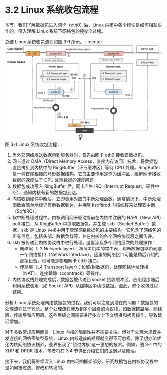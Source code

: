 # 3.2 Linux 系统收包流程

本节，我们了解数据包进入网卡（eth0）后，Linux 内核中各个模块是如何相互协作的，深入理解 Linux 系统下网络包的接收全过程。

总结 Linux 系统收包流程如图 3-1 所示。
:::center
  ![](../assets/networking.svg)<br/>
图 3-1 Linux 系统收包流程
:::

1. 当外部网络发送数据包到服务器时，首先由网卡 eth0 接收该数据包。
2. 网卡通过 DMA（Direct Memory Access，直接内存访问）技术，将数据包直接拷贝到内核中的 RingBuffer（环形缓冲区）等待 CPU 处理。RingBuffer 是一种首尾相接的环形数据结构，它的主要作用是作为缓冲区，缓解网卡接收数据的速度快于 CPU 处理数据的速度问题。
3. 数据包成功写入 RingBuffer 后，网卡产生 IRQ（Interrupt Request，硬件中断），通知内核有新的数据包到达。
4. 内核收到硬件中断后，立即调用对应的中断处理函数。通常情况下，中断处理函数会简单地标记有新数据到达，并唤醒 ksoftirqd 内核线程来处理软中断（SoftIRQ）。
5. 软中断处理过程中。内核调用网卡驱动提前在内核中注册的 NAPI（New API）poll 接口，从 RingBuffer 中提取数据包，并生成 skb（Socket Buffer）数据。skb 是 Linux 内核中用于管理网络数据包的主要结构。它包含了网络包的所有信息，包括头部、数据负载等，并在内核的各个网络协议层之间传递。
6. skb 被传递到内核协议栈中进行处理。这里涉及多个网络层次的处理操作：
	- 网络层（L3 Network layer）：根据主机中的路由表，判断数据包路由到哪一个网络接口（Network Interface）。这里的网络接口可能是稍后介绍的虚拟设备，也可能是物理网卡 eth0 接口。
	- 传输层（L4 Transport layer）：如解/封数据包，处理网络地址转换（NAT）、连接跟踪（conntrack）等操作。
7. 内核协议栈处理完成后，数据包被传递到 socket 接收缓冲区。应用程序随后利用系统调用（如 Socket API）从缓冲区中读取数据。至此，整个收包过程结束。


分析 Linux 系统处理网络数据包的过程，我们可以注意到潜在的问题：数据包的处理流程过于冗长。整个处理流程涉及到多个层级的协议栈，如数据链路层、网络层、传输层和应用层。这些层级之间需要进行多次上下文切换和拷贝操作，导致延迟增加。

对于多数常规应用而言，Linux 内核的局限性并不需要关注。但对于处理大规模并发连接的网络密集型系统，Linux 内核造成的瓶颈就变得不可忽视。除了想办法优化内核网络协议栈外，业界出现了“绕过内核”这一思想的技术。例如，图 3-1 中的 XDP 和 DPDK 技术，笔者将在 3.4 节详细介绍它们的区别以及原理。

接下来，我们将继续深入 Linux 内核网络框架部分，研究数据包在内核协议栈中是如何被过滤、修改和转发的。